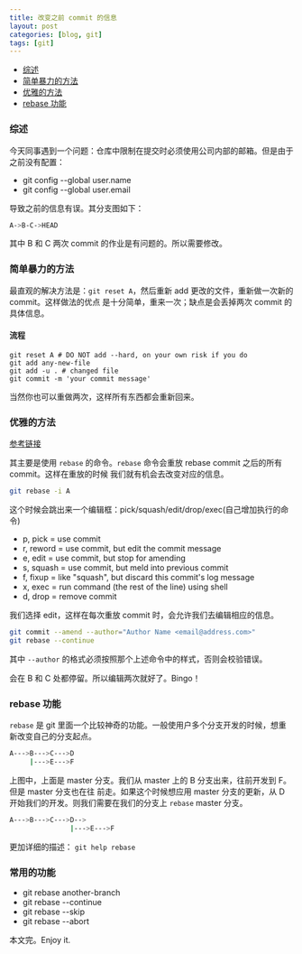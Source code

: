 ```yaml
---
title: 改变之前 commit 的信息
layout: post
categories: [blog, git]
tags: [git]
---
```


+ [综述](#intro)
+ [简单暴力的方法](#simple-force)
+ [优雅的方法](#gentle-way)
+ [rebase 功能](#rebase-func)

<a name="intro"></a>

### 综述

今天同事遇到一个问题：仓库中限制在提交时必须使用公司内部的邮箱。但是由于之前没有配置：

+ git config --global user.name
+ git config --global user.email

导致之前的信息有误。其分支图如下：

```bash
A->B-C->HEAD
```

其中 B 和 C 两次 commit 的作业是有问题的。所以需要修改。

<a name="simple-force"></a>

### 简单暴力的方法

最直观的解决方法是：`git reset A`，然后重新 add 更改的文件，重新做一次新的 commit。这样做法的优点
是十分简单，重来一次；缺点是会丢掉两次 commit 的具体信息。

#### 流程

```shell
git reset A # DO NOT add --hard, on your own risk if you do
git add any-new-file
git add -u . # changed file
git commit -m 'your commit message'
```

当然你也可以重做两次，这样所有东西都会重新回来。

<a name="gentle-way"></a>

### 优雅的方法

[参考链接](https://stackoverflow.com/questions/3042437/change-commit-author-at-one-specific-commit)

其主要是使用 `rebase` 的命令。`rebase` 命令会重放 rebase commit 之后的所有 commit。这样在重放的时候
我们就有机会去改变对应的信息。

```bash
git rebase -i A
```

这个时候会跳出来一个编辑框：pick/squash/edit/drop/exec(自己增加执行的命令)

+ p, pick = use commit
+ r, reword = use commit, but edit the commit message
+ e, edit = use commit, but stop for amending
+ s, squash = use commit, but meld into previous commit
+ f, fixup = like "squash", but discard this commit's log message
+ x, exec = run command (the rest of the line) using shell
+ d, drop = remove commit

我们选择 edit，这样在每次重放 commit 时，会允许我们去编辑相应的信息。

```bash
git commit --amend --author="Author Name <email@address.com>"
git rebase --continue
```

其中 `--author` 的格式必须按照那个上述命令中的样式，否则会校验错误。

会在 B 和 C 处都停留。所以编辑两次就好了。Bingo！

<a name="rebase-func"></a>

### rebase 功能

`rebase` 是 git 里面一个比较神奇的功能。一般使用户多个分支开发的时候，想重新改变自己的分支起点。

```bash
A--->B--->C--->D
     |--->E--->F
```

上图中，上面是 master 分支。我们从 master 上的 B 分支出来，往前开发到 F。但是 master 分支也在往
前走。如果这个时候想应用 master 分支的更新，从 D 开始我们的开发。则我们需要在我们的分支上 `rebase`
master 分支。

```bash
A--->B--->C--->D-->
               |--->E--->F
```

更加详细的描述： `git help rebase`

### 常用的功能

+ git rebase another-branch
+ git rebase --continue
+ git rebase --skip
+ git rebase --abort

本文完。Enjoy it.

